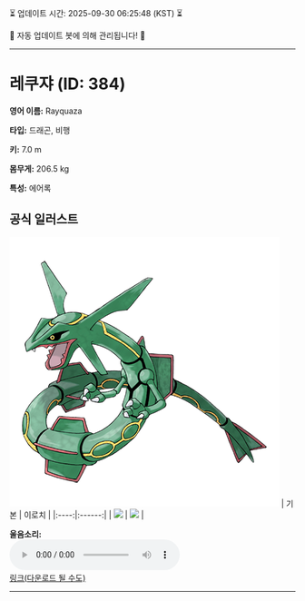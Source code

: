 
⏳ 업데이트 시간: 2025-09-30 06:25:48 (KST) ⏳

🤖 자동 업데이트 봇에 의해 관리됩니다! 🤖

---

# 레쿠쟈 (ID: 384)
**영어 이름:** Rayquaza

**타입:** 드래곤, 비행

**키:** 7.0 m

**몸무게:** 206.5 kg

**특성:** 에어록

## 공식 일러스트
![](https://raw.githubusercontent.com/PokeAPI/sprites/master/sprites/pokemon/other/official-artwork/384.png)
| 기본 | 이로치 |
|:----:|:------:|
| <img src="http://play.pokemonshowdown.com/sprites/ani/rayquaza.gif" width="200"> | <img src="http://play.pokemonshowdown.com/sprites/ani-shiny/rayquaza.gif" width="200"> |

**울음소리:**<br><audio controls src="https://raw.githubusercontent.com/PokeAPI/cries/main/cries/pokemon/latest/384.ogg"></audio><br> [링크(다운로드 될 수도)](https://raw.githubusercontent.com/PokeAPI/cries/main/cries/pokemon/latest/384.ogg)


---
